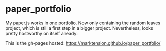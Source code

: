 # paper_portfolio
My paper.js works in one portfolio.
Now only containing the random leaves project, which is still a first step in a bigger project.
Nevertheless, looks pretty hostworthy on itself already:

This is the gh-pages hosted: https://marktension.github.io/paper_portfolio/

